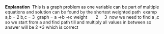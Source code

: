 **Explanation**
​
This is a graph problem as one variable can be part of multiple equations and solution can be found by the shortest weighted path
​
examp a,b = 2 b,c = 3
​
graph = a ->b ->c
weight       2      3
​
now we need to find a ,c so we start from a and find path till and multiply all values in between so answer will be 2 *3 which is correct